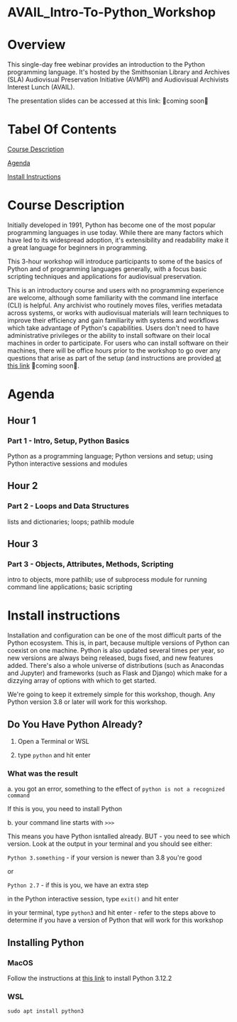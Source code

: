 # AVAIL_Intro-To-Python_Workshop

# Overview

This single-day free webinar provides an introduction to the Python programming language. It's hosted by the Smithsonian Library and Archives (SLA) Audiovisual Preservation Initiative (AVMPI) and Audiovisual Archivists Interest Lunch (AVAIL).

The presentation slides can be accessed at this link: 🚧coming soon🚧

# Tabel Of Contents

[Course Description](https://github.com/brnco/AVAIL_Intro-To-Python_Workshop/blob/main/README.md#course-description)

[Agenda](https://github.com/brnco/AVAIL_Intro-To-Python_Workshop/blob/main/README.md#agenda)

[Install Instructions](https://github.com/brnco/AVAIL_Intro-To-Python_Workshop/blob/main/README.md#install-instructions)

# Course Description

Initially developed in 1991, Python has become one of the most popular programming languages in use today. While there are many factors which have led to its widespread adoption, it's extensibility and readability make it a great language for beginners in programming.

This 3-hour workshop will introduce participants to some of the basics of Python and of programming languages generally, with a focus basic scripting techniques and applications for audiovisual preservation.

This is an introductory course and users with no programming experience are welcome, although some familiarity with the command line interface (CLI) is helpful. Any archivist who routinely moves files, verifies metadata across systems, or works with audiovisual materials will learn techniques to improve their efficiency and gain familiarity with systems and workflows which take advantage of Python's capabilities. Users don't need to have administrative privileges or the ability to install software on their local machines in order to participate. For users who can install software on their machines, there will be office hours prior to the workshop to go over any questions that arise as part of the setup (and instructions are provided [at this link]() 🚧coming soon🚧.

# Agenda

## Hour 1

### Part 1 - Intro, Setup, Python Basics

Python as a programming language; Python versions and setup; using Python interactive sessions and modules

## Hour 2 

### Part 2 - Loops and Data Structures

lists and dictionaries; loops; pathlib module

## Hour 3

### Part 3 - Objects, Attributes, Methods, Scripting

intro to objects, more pathlib; use of subprocess module for running command line applications; basic scripting

# Install instructions

Installation and configuration can be one of the most difficult parts of the Python ecosystem. This is, in part, because multiple versions of Python can coexist on one machine. Python is also updated several times per year, so new versions are always being released, bugs fixed, and new features added. There's also a whole universe of distributions (such as Anacondas and Jupyter) and frameworks (such as Flask and Django) which make for a dizzying array of options with which to get started.

We're going to keep it extremely simple for this workshop, though. Any Python version 3.8 or later will work for this workshop.

## Do You Have Python Already?

1. Open a Terminal or WSL

2. type `python` and hit enter

### What was the result

a. you got an error, something to the effect of `python is not a recognized command`

If this is you, you need to install Python

b. your command line starts with `>>>`

This means you have Python isntalled already. BUT - you need to see which version. Look at the output in your terminal and you should see either:

`Python 3.something` - if your version is newer than 3.8 you're good

or

`Python 2.7` - if this is you, we have an extra step

in the Python interactive session, type `exit()` and hit enter

in your terminal, type `python3` and hit enter - refer to the steps above to determine if you have a version of Python that will work for this workshop

## Installing Python

### MacOS

Follow the instructions at [this link](https://www.python.org/downloads/release/python-3122/) to install Python 3.12.2

### WSL

`sudo apt install python3`



